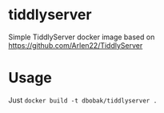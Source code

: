 # tiddlyserver
Simple TiddlyServer docker image based on https://github.com/Arlen22/TiddlyServer

# Usage
Just `docker build -t dbobak/tiddlyserver .`
